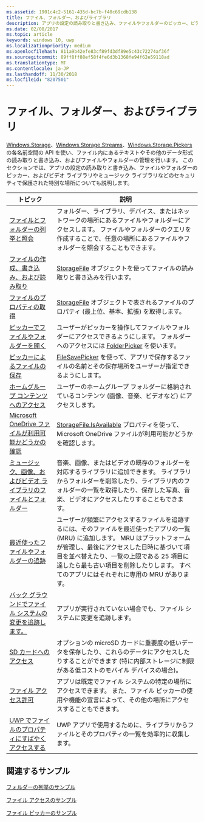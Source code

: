 ```yaml
---
ms.assetid: 1901c4c2-5161-435d-bc7b-f40c69cdb138
title: ファイル、フォルダー、およびライブラリ
description: アプリの設定の読み取りと書き込み、ファイルやフォルダーのピッカー、ビデオ ライブラリやミュージック ライブラリなどのセキュリティで保護された特別なサンドボックス化された場所について説明します。
ms.date: 02/08/2017
ms.topic: article
keywords: windows 10, uwp
ms.localizationpriority: medium
ms.openlocfilehash: 811a9b42efe83cf89fd3df89e5c43c72274af36f
ms.sourcegitcommit: 89ff8ff88ef58f4fe6d3b1368fe94f62e59118ad
ms.translationtype: MT
ms.contentlocale: ja-JP
ms.lasthandoff: 11/30/2018
ms.locfileid: "8207501"
---
```

 # <a name="files-folders-and-libraries"></a>ファイル、フォルダー、およびライブラリ


[Windows.Storage](https://msdn.microsoft.com/library/windows/apps/br227346)、[Windows.Storage.Streams](https://msdn.microsoft.com/library/windows/apps/br241791)、[Windows.Storage.Pickers](https://msdn.microsoft.com/library/windows/apps/br207928) の各名前空間の API を使い、ファイル内にあるテキストやその他のデータ形式の読み取りと書き込み、およびファイルやフォルダーの管理を行います。 このセクションでは、アプリの設定の読み取りと書き込み、ファイルやフォルダーのピッカー、およびビデオ ライブラリやミュージック ライブラリなどのセキュリティで保護された特別な場所についても説明します。

| トピック | 説明  |
|-------|--------------|
| [ファイルとフォルダーの列挙と照会](quickstart-listing-files-and-folders.md) | フォルダー、ライブラリ、デバイス、またはネットワークの場所にあるファイルやフォルダーにアクセスします。 ファイルやフォルダーのクエリを作成することで、任意の場所にあるファイルやフォルダーを照会することもできます。 |
| [ファイルの作成、書き込み、および読み取り](quickstart-reading-and-writing-files.md) | [StorageFile](https://msdn.microsoft.com/library/windows/apps/br227171) オブジェクトを使ってファイルの読み取りと書き込みを行います。 |
| [ファイルのプロパティの取得](quickstart-getting-file-properties.md) | [StorageFile](https://msdn.microsoft.com/library/windows/apps/br227171) オブジェクトで表されるファイルのプロパティ (最上位、基本、拡張) を取得します。 |
| [ピッカーでファイルやフォルダーを開く](quickstart-using-file-and-folder-pickers.md) | ユーザーがピッカーを操作してファイルやフォルダーにアクセスできるようにします。 フォルダーへのアクセスには [FolderPicker](https://msdn.microsoft.com/library/windows/apps/br207881) を使います。 |
| [ピッカーによるファイルの保存](quickstart-save-a-file-with-a-picker.md) | [FileSavePicker](https://msdn.microsoft.com/library/windows/apps/br207871) を使って、アプリで保存するファイルの名前とその保存場所をユーザーが指定できるようにします。 |
| [ホームグループ コンテンツへのアクセス](quickstart-accessing-homegroup-content.md) | ユーザーのホームグループ フォルダーに格納されているコンテンツ (画像、音楽、ビデオなど) にアクセスします。 |
| [Microsoft OneDrive ファイルが利用可能かどうかの確認](quickstart-determining-availability-of-microsoft-onedrive-files.md) | [StorageFile.IsAvailable](https://msdn.microsoft.com/library/windows/apps/windows.storage.storagefile.isavailable.aspx) プロパティを使って、Microsoft OneDrive ファイルが利用可能かどうかを確認します。 |
| [ミュージック、画像、およびビデオ ライブラリのファイルとフォルダー](quickstart-managing-folders-in-the-music-pictures-and-videos-libraries.md) | 音楽、画像、またはビデオの既存のフォルダーを対応するライブラリに追加できます。 ライブラリからフォルダーを削除したり、ライブラリ内のフォルダーの一覧を取得したり、保存した写真、音楽、ビデオにアクセスしたりすることもできます。 |
| [最近使ったファイルやフォルダーの追跡](how-to-track-recently-used-files-and-folders.md) | ユーザーが頻繁にアクセスするファイルを追跡するには、そのファイルを最近使ったアプリの一覧 (MRU) に追加します。 MRU はプラットフォームが管理し、最後にアクセスした日時に基づいて項目を並べ替えたり、一覧の上限である 25 項目に達したら最も古い項目を削除したりします。 すべてのアプリにはそれぞれに専用の MRU があります。 |
| [バック グラウンドでファイル システムの変更を追跡します。](change-tracking-filesystem.md) | アプリが実行されていない場合でも、ファイル システムに変更を追跡します。|
| [SD カードへのアクセス](access-the-sd-card.md) | オプションの microSD カードに重要度の低いデータを保存したり、これらのデータにアクセスしたりすることができます (特に内部ストレージに制限がある低コストのモバイル デバイスの場合)。 |
| [ファイル アクセス許可](file-access-permissions.md) | アプリは既定でファイル システムの特定の場所にアクセスできます。 また、ファイル ピッカーの使用や機能の宣言によって、その他の場所にアクセスすることもできます。 |
| [UWP でファイルのプロパティにすばやくアクセスする](fast-file-properties.md) | UWP アプリで使用するために、ライブラリからファイルとそのプロパティの一覧を効率的に収集します。 |

## <a name="related-samples"></a>関連するサンプル
[フォルダーの列挙のサンプル](http://go.microsoft.com/fwlink/p/?linkid=619993)

[ファイル アクセスのサンプル](http://go.microsoft.com/fwlink/p/?linkid=619995)

[ファイル ピッカーのサンプル](http://go.microsoft.com/fwlink/p/?linkid=619994)
 

 
